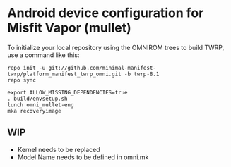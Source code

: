 # Android device configuration for Misfit Vapor (mullet)

To initialize your local repository using the OMNIROM trees to build TWRP, use a command like this:

```
repo init -u git://github.com/minimal-manifest-twrp/platform_manifest_twrp_omni.git -b twrp-8.1
repo sync

export ALLOW_MISSING_DEPENDENCIES=true
. build/envsetup.sh
lunch omni_mullet-eng
mka recoveryimage
```


## WIP

- Kernel needs to be replaced
- Model Name needs to be defined in omni.mk
